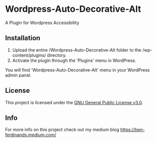 # Wordpress-Auto-Decorative-Alt
A Plugin for Wordpress Accessibility 

## Installation

1. Upload the entire /Wordpress-Auto-Decorative-Alt folder to the /wp-content/plugins/ directory.
2. Activate the plugin through the 'Plugins' menu in WordPress.

You will find 'Wordpress-Auto-Decorative-Alt' menu in your WordPress admin panel.

## License

This project is licensed under the [GNU General Public License v3.0](LICENSE.md).

## Info

For more info on this project check out my medium blog 
https://ben-ferdinands.medium.com/

